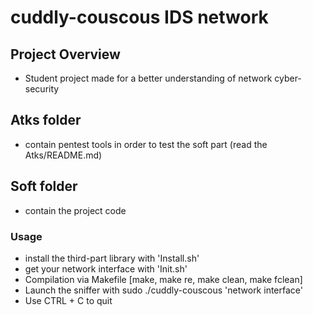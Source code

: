 # cuddly-couscous IDS network

## Project Overview
- Student project made for a better understanding of network cyber-security

## Atks folder
- contain pentest tools in order to test the soft part (read the Atks/README.md)
## Soft folder
- contain the project code 
### Usage
- install the third-part library with 'Install.sh'
- get your network interface with 'Init.sh'
- Compilation via Makefile [make, make re, make clean, make fclean]
- Launch the sniffer with sudo ./cuddly-couscous 'network interface'
- Use CTRL + C to quit
